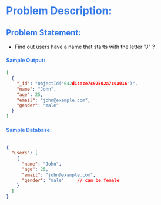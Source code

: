 <h1 style="color:#397ce7">Problem Description:</h1>

<h2 style="color:#397ce7">Problem Statement:</h2>

- Find out users have a name that starts with the letter "J" ?

<h4 style="color:#397ce7">Sample Output:</h4>

```json
[
  {
    "_id": "ObjectId("642d1cace7c92502a7c0a016")",
    "name": "John",
    "age": 25,
    "email": "john@example.com",
    "gender": "male"
  }
]
```

<h4 style="color:#397ce7">Sample Database:</h4>


```json

{
  "users": [
    {
      "name": "John",
      "age": 25,
      "email": "john@example.com",
      "gender": "male"     // can be female
    }
  ]
}
```
